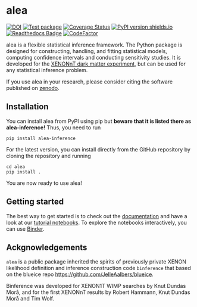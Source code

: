 # alea
[![DOI](https://zenodo.org/badge/654100988.svg)](https://zenodo.org/badge/latestdoi/654100988)
[![Test package](https://github.com/XENONnT/alea/actions/workflows/pytest.yml/badge.svg?branch=main)](https://github.com/XENONnT/alea/actions/workflows/pytest.yml)
[![Coverage Status](https://coveralls.io/repos/github/XENONnT/alea/badge.svg?branch=main)](https://coveralls.io/github/XENONnT/alea?branch=main)
[![PyPI version shields.io](https://img.shields.io/pypi/v/alea-inference.svg)](https://pypi.python.org/pypi/alea-inference/)
[![Readthedocs Badge](https://readthedocs.org/projects/alea/badge/?version=latest)](https://alea.readthedocs.io/en/latest/?badge=latest)
[![CodeFactor](https://www.codefactor.io/repository/github/xenonnt/alea/badge)](https://www.codefactor.io/repository/github/xenonnt/alea)

alea is a flexible statistical inference framework. The Python package is designed for constructing, handling, and fitting statistical models, computing confidence intervals and conducting sensitivity studies. It is developed for the [XENONnT dark matter experiment](https://xenonexperiment.org/), but can be used for any statistical inference problem.

If you use alea in your research, please consider citing the software published on [zenodo](https://zenodo.org/badge/latestdoi/654100988).

## Installation
You can install alea from PyPI using pip but **beware that it is listed there as alea-inference!** Thus, you need to run
```
pip install alea-inference
```

For the latest version, you can install directly from the GitHub repository by cloning the repository and running
```
cd alea
pip install .
```
You are now ready to use alea!

## Getting started
The best way to get started is to check out the [documentation](https://alea.readthedocs.io/en/latest/) and have a look at our [tutorial notebooks](https://github.com/XENONnT/alea/tree/main/notebooks). To explore the notebooks interactively, you can use [Binder](https://mybinder.org/v2/gh/XENONnT/alea/HEAD?labpath=notebooks).
## Ackgnowledgements

`alea` is a public package inherited the spirits of previously private XENON likelihood definition and inference construction code `binference` that based on the blueice repo https://github.com/JelleAalbers/blueice.

Binference was developed for XENON1T WIMP searches by Knut Dundas Morå, and for the first XENONnT results by Robert Hammann, Knut Dundas Morå and Tim Wolf.
